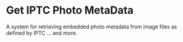 # Get IPTC Photo MetaData

A system for retrieving embedded photo metadata from image files as defined by IPTC ... and more.

